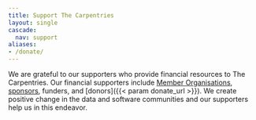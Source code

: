 ```yaml
---
title: Support The Carpentries
layout: single
cascade:
  nav: support
aliases:
- /donate/
---
```


We are grateful to our supporters who provide financial resources to The Carpentries. Our financial supporters include [Member Organisations](/support/membership/), [sponsors](/sponsorship/), funders, and [donors]({{< param donate_url >}}). We create positive change in the data and software communities and our supporters help us in this endeavor.